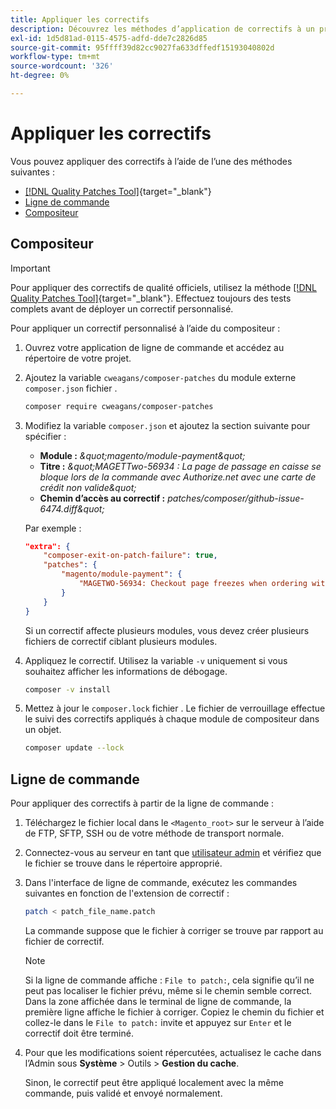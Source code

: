```yaml
---
title: Appliquer les correctifs
description: Découvrez les méthodes d’application de correctifs à un projet Adobe Commerce ou Magento Open Source.
exl-id: 1d5d81ad-0115-4575-adfd-dde7c2826d85
source-git-commit: 95ffff39d82cc9027fa633dffedf15193040802d
workflow-type: tm+mt
source-wordcount: '326'
ht-degree: 0%

---
```


# Appliquer les correctifs

Vous pouvez appliquer des correctifs à l’aide de l’une des méthodes suivantes :

- [[!DNL Quality Patches Tool]](https://experienceleague.adobe.com/tools/commerce-quality-patches/index.html){target="_blank"}
- [Ligne de commande](../patches/apply.md#command-line)
- [Compositeur](../patches/apply.md#composer)

## Compositeur

>[!IMPORTANT]
>
>Pour appliquer des correctifs de qualité officiels, utilisez la méthode [[!DNL Quality Patches Tool]](https://experienceleague.adobe.com/tools/commerce-quality-patches/index.html){target="_blank"}. Effectuez toujours des tests complets avant de déployer un correctif personnalisé.

Pour appliquer un correctif personnalisé à l’aide du compositeur :

1. Ouvrez votre application de ligne de commande et accédez au répertoire de votre projet.
1. Ajoutez la variable `cweagans/composer-patches` du module externe `composer.json` fichier .

   ```bash
   composer require cweagans/composer-patches
   ```

1. Modifiez la variable `composer.json` et ajoutez la section suivante pour spécifier :
   - **Module :** *\&quot;magento/module-payment\&quot;*
   - **Titre :** *\&quot;MAGETTwo-56934 : La page de passage en caisse se bloque lors de la commande avec Authorize.net avec une carte de crédit non valide\&quot;*
   - **Chemin d’accès au correctif :** *patches/composer/github-issue-6474.diff\&quot;*

   Par exemple :

   ```json
   "extra": {
       "composer-exit-on-patch-failure": true,
       "patches": {
           "magento/module-payment": {
               "MAGETWO-56934: Checkout page freezes when ordering with Authorize.net with invalid credit card": "patches/composer/github-issue-6474.diff"
           }
       }
   }
   ```

   Si un correctif affecte plusieurs modules, vous devez créer plusieurs fichiers de correctif ciblant plusieurs modules.

1. Appliquez le correctif. Utilisez la variable `-v` uniquement si vous souhaitez afficher les informations de débogage.

   ```bash
   composer -v install
   ```

1. Mettez à jour le `composer.lock` fichier . Le fichier de verrouillage effectue le suivi des correctifs appliqués à chaque module de compositeur dans un objet.

   ```bash
   composer update --lock
   ```

## Ligne de commande

Pour appliquer des correctifs à partir de la ligne de commande :

1. Téléchargez le fichier local dans le `<Magento_root>` sur le serveur à l’aide de FTP, SFTP, SSH ou de votre méthode de transport normale.
1. Connectez-vous au serveur en tant que [utilisateur admin](../../configuration/cli/config-cli.md#prerequisites) et vérifiez que le fichier se trouve dans le répertoire approprié.
1. Dans l&#39;interface de ligne de commande, exécutez les commandes suivantes en fonction de l&#39;extension de correctif :

   ```bash
   patch < patch_file_name.patch
   ```

   La commande suppose que le fichier à corriger se trouve par rapport au fichier de correctif.

   >[!NOTE]
   >
   >Si la ligne de commande affiche : `File to patch:`, cela signifie qu’il ne peut pas localiser le fichier prévu, même si le chemin semble correct. Dans la zone affichée dans le terminal de ligne de commande, la première ligne affiche le fichier à corriger. Copiez le chemin du fichier et collez-le dans le `File to patch:` invite et appuyez sur `Enter` et le correctif doit être terminé.

1. Pour que les modifications soient répercutées, actualisez le cache dans l’Admin sous **Système** > Outils > **Gestion du cache**.

   Sinon, le correctif peut être appliqué localement avec la même commande, puis validé et envoyé normalement.
